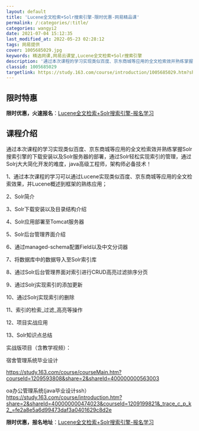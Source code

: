 ```yaml
---
layout: default
title: 'Lucene全文检索+Solr搜索引擎-限时优惠-网易精品课'
permalink: /:categories/:title/
categories: wangyi2
date: 2021-07-04 15:12:35
last_modified_at: 2022-05-23 02:28:12
tags: 网易提供
cover: 1005685029.jpg
keywords: 精选网课,网易云课堂,Lucene全文检索+Solr搜索引擎
description: '通过本次课程的学习实现类似百度、京东商城等应用的全文检索效并熟练掌握Solr搜索引擎的下载安装以及Solr服务器的部署，'
classid: 1005685029
targetlink: https://study.163.com/course/introduction/1005685029.htm?share=1&shareId=1025206652&utm_campaign=share&utm_medium=iphoneShare&utm_source=&utm_u=1025206652
---
```


## 限时特惠

**限时优惠，火速报名**：[Lucene全文检索+Solr搜索引擎-报名学习](https://study.163.com/course/introduction/1005685029.htm?share=1&shareId=1025206652&utm_campaign=share&utm_medium=iphoneShare&utm_source=&utm_u=1025206652)

## 课程介绍

通过本次课程的学习实现类似百度、京东商城等应用的全文检索效并熟练掌握Solr搜索引擎的下载安装以及Solr服务器的部署，通过Solr轻松实现索引的管理，通过Solrj大大简化开发的难度，java高级工程师，架构师必备技术！

1、通过本次课程的学习可以通过Lucene实现类似百度、京东商城等应用的全文检索效果，并Lucene概述到框架的熟练应用；

2、Solr简介

3、Solr下载安装以及目录结构介绍

4、Solr应用部署至Tomcat服务器

5、Solr后台管理界面介绍

6、通过managed-schema配置Field以及中文分词器

7、将数据库中的数据导入至Solr索引库

8、通过Solr后台管理界面对索引进行CRUD高亮过滤排序分页

9、通过Solrj实现索引的添加更新

10、通过Solrj实现索引的删除

11、索引的检索_过滤_高亮等操作

12、项目实战应用

13、Solr知识点总结

实战版项目（含教学视频）：

宿舍管理系统毕业设计

https://study.163.com/course/courseMain.htm?courseId=1209593808&share=2&shareId=400000000563003



oa办公管理系统(java毕业设计ssh）https://study.163.com/course/introduction.htm?share=2&shareId=400000000474023&courseId=1209199821&_trace_c_p_k2_=fe2a8e5a6d99473daf3a0401629c8d2e

**限时优惠，报名地址**：[Lucene全文检索+Solr搜索引擎-报名学习](https://study.163.com/course/introduction/1005685029.htm?share=1&shareId=1025206652&utm_campaign=share&utm_medium=iphoneShare&utm_source=&utm_u=1025206652)

